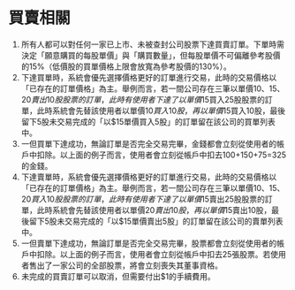 # 買賣相關
1. 所有人都可以對任何一家已上市、未被查封公司股票下達買賣訂單。下單時需決定「願意購買的每股單價」與「購買數量」，但每股單價不可偏離參考股價的15%（低價股的買單價格上限會放寬為參考股價的130%）。
2. 下達買單時，系統會優先選擇價格更好的訂單進行交易，此時的交易價格以「已存在的訂單價格」為主。舉例而言，若一間公司存在三筆以單價$10、$15、$20賣出10股股票的訂單，此時有使用者下達了以單價$15買入25股股票的訂單，此時系統會先替該使用者以單價$10買入10股，再以單價$15買入10股，最後留下5股未交易完成的「以$15單價買入5股」的訂單留在該公司的買單列表中。
3. 一但買單下達成功，無論訂單是否完全交易完畢，金錢都會立刻從使用者的帳戶中扣除。以上面的例子而言，使用者會立刻從帳戶中扣去$100+$150+$75=$325的金錢。
4. 下達賣單時，系統會優先選擇價格更好的訂單進行交易，此時的交易價格以「已存在的訂單價格」為主。舉例而言，若一間公司存在三筆以單價$10、$15、$20買入10股股票的訂單，此時有使用者下達了以單價$15賣出25股股票的訂單，此時系統會先替該使用者以單價$20賣出10股，再以單價$15賣出10股，最後留下5股未交易完成的「以$15單價賣出5股」的訂單留在該公司的賣單列表中。
5. 一但賣單下達成功，無論訂單是否完全交易完畢，股票都會立刻從使用者的帳戶中扣除。以上面的例子而言，使用者會立刻從帳戶中扣去25張股票。若使用者售出了一家公司的全部股票，將會立刻喪失其董事資格。
6. 未完成的買賣訂單可以取消，但需要付出$1的手續費用。